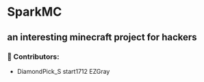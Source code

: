# SparkMC
## an interesting minecraft project for hackers
### 👥 Contributors:
* DiamondPick_S
start1712
EZGray
